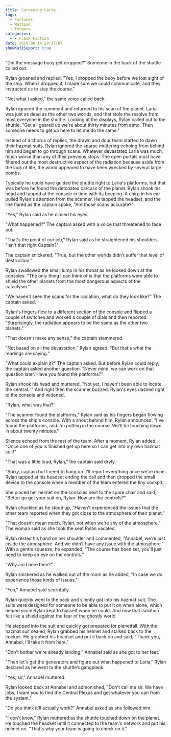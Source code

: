 ```yaml
---
title: Surveying Laria
tags:
  - Fortunes
  - Wattpad
  - Tergara
categories:
  - - Flash Fiction
date: 2019-06-14 20:37:07
showKofiSuport: true
---
```


"Did the message buoy get dropped?" Someone in the back of the shuttle called out.

Rylan groaned and replied, "Yes, I dropped the buoy before we lost sight of the ship. When I dropped it, I made sure we could communicate, and they instructed us to stay the course."

"Not what I asked," the same voice called back.

Rylan ignored the comment and returned to his scan of the planet. Laria was just as dead as the other two worlds, and that stole the resolve from most everyone in the shuttle.<!-- more --> Looking at the displays, Rylan called out to the shuttle, "Get all geared up we're about thirty minutes from atmo. Then someone needs to get up here to let me do the same."

Instead of a chorus of replies, the drawn and dour team started to dawn their hazmat suits. Rylan ignored the sparse muttering echoing from behind him and began to go through scans. Whatever devastated Laria was much, much worse than any of their previous stops. The open portals must have filtered out the most destructive aspect of the radiation because aside from the lack of life, the world appeared to have been wrecked by several large bombs.

Typically he could have guided the shuttle right to Laria's platforms, but that was before he found the detonated carcass of the planet. Rylan shook his head and tapped at the console in time with its beeping. A chirp in his ear pulled Rylan's attention from the scanner. He tapped the headset, and the line flared as the captain spoke, "Are those scans accurate?"

"Yes," Rylan said as he closed his eyes.

"What happened?" The captain asked with a voice that threatened to fade out.

"That's the point of our job," Rylan said as he straightened his shoulders. "Isn't that right Captain?"

The captain snickered, "True, but the other worlds didn't suffer that level of destruction."

Rylan swallowed the small lump in his throat as he looked down at the consoles.  "The only thing I can think of is that the platforms were able to shield the other planets from the most dangerous aspects of the cataclysm."

"We haven't seen the scans for the radiation, what do they look like?" The captain asked.

Rylan's fingers flew to a different section of the console and flipped a couple of switches and worked a couple of dials and then reported. "Surprisingly, the radiation appears to be the same as the other two planets."

"That doesn't make any sense," the captain stammered.

"Not based on all the devastation," Rylan agreed. "But that's what the readings are saying."

"What could explain it?" The captain asked. But before Rylan could reply, the captain asked another question. "Never mind, we can work on that question later.  Have you found the platforms?"

Rylan shook his head and muttered, "Not yet, I haven't been able to locate the central..." And right then the scanner buzzed. Rylan's eyes dashed right to the console and widened.

"Rylan, what was that?"

"The scanner found the platforms," Rylan said as his fingers began flowing across the ship's console. With a shout behind him, Rylan announced. "I've found the platforms, and I'm putting in the course. We'll be touching down in about twenty minutes."

Silence echoed from the rest of the team. After a moment, Rylan added, "Once one of you is finished get up here so I can get into my own hazmat suit!"

"That was a little loud, Rylan," the captain said dryly.

"Sorry, captain but I need to hang up. I'll report everything once we're done. Rylan tapped at his headset ending the call and then dropped the small device to the console when a member of the team entered the tiny cockpit.

She placed her helmet on the consoles next to the spare chair and said, "Better go get your suit on, Rylan. How are the controls?"

Rylan chuckled as he stood up, "Haven't experienced the issues that the other team reported when they got close to the atmosphere of their planet."

"That doesn’t mean much, Rylan, not when we're shy of the atmosphere." The woman said as she took the seat Rylan vacated.

Rylan rested his hand on her shoulder and commented, "Annabel, we're just inside the atmosphere. And we didn’t have any issue with the atmosphere." With a gentle squeeze, he expanded, "The course has been set, you'll just need to keep an eye on the controls."

"Why am I here then?"

Rylan snickered as he walked out of the room as he added, "In case we do experience those kinds of issues."

"Fun," Annabel said scornfully.

Rylan quickly went to the back and silently got into his hazmat suit. The suits were designed for someone to be able to put it on when alone, which helped since Rylan kept to himself when he could. And now that isolation felt like a shield against the fear of the ghostly world.

He stepped into the suit and quickly got prepared for planetfall.  With the hazmat suit sealed, Rylan grabbed his helmet and stalked back to the cockpit.  He grabbed his headset and put it back on and said, "Thank you, Annabel, I'll take it from here."

"Don't bother we're already landing," Annabel said as she got to her feet.

"Then let's get the generators and figure out what happened to Laria," Rylan declared as he went to the shuttle’s gangplank.

"Yes, sir," Annabel muttered.

Rylan looked back at Annabel and admonished, "Don't call me sir. We have jobs, I want you to find the Central Plexus and get whatever you can from the system."

"Do you think it'll actually work?" Annabel asked as she followed him.

"I don't know," Rylan muttered as the shuttle touched down on the planet. He touched the headset until it connected to the team's network and put his helmet on. "That's why your team is going to check on it."